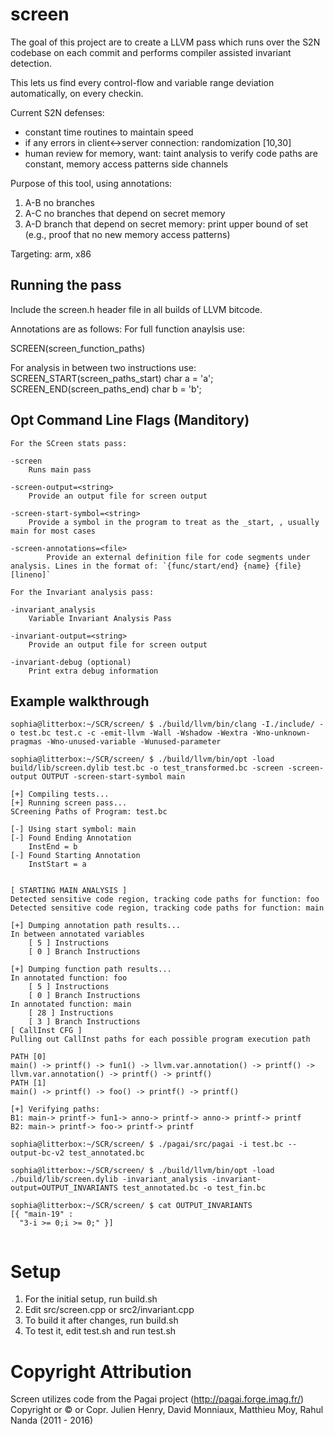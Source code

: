 # screen
The goal of this project are to create a LLVM pass which runs over the S2N codebase on each commit and performs compiler assisted invariant detection.

This lets us find every control-flow and variable range deviation automatically, on every checkin.


Current S2N defenses:
- constant time routines to maintain speed
- if any errors in client<->server connection: randomization [10,30]
- human review for memory, want: taint analysis to verify code paths are constant, memory access patterns side channels

Purpose of this tool, using annotations:

1. A-B no branches
2. A-C no branches that depend on secret memory
3. A-D branch that depend on secret memory: print upper bound of set (e.g., proof that no new memory access patterns)

Targeting: arm, x86

## Running the pass
Include the screen.h header file in all builds of LLVM bitcode.

Annotations are as follows:
For full function anaylsis use:

SCREEN(screen_function_paths) 

For analysis in between two instructions use:
SCREEN_START(screen_paths_start) char a = 'a';
SCREEN_END(screen_paths_end) char b = 'b';

## Opt Command Line Flags (Manditory)
```
For the SCreen stats pass:

-screen
	Runs main pass

-screen-output=<string>                                        
	Provide an output file for screen output

-screen-start-symbol=<string>                                  
	Provide a symbol in the program to treat as the _start, , usually main for most cases

-screen-annotations=<file>
        Provide an external definition file for code segments under analysis. Lines in the format of: `{func/start/end} {name} {file} [lineno]`

For the Invariant analysis pass:

-invariant_analysis                                          
	Variable Invariant Analysis Pass

-invariant-output=<string>                                     
	Provide an output file for screen output

-invariant-debug (optional) 
	Print extra debug information

```

## Example walkthrough
```
sophia@litterbox:~/SCR/screen/ $ ./build/llvm/bin/clang -I./include/ -o test.bc test.c -c -emit-llvm -Wall -Wshadow -Wextra -Wno-unknown-pragmas -Wno-unused-variable -Wunused-parameter

sophia@litterbox:~/SCR/screen/ $ ./build/llvm/bin/opt -load build/lib/screen.dylib test.bc -o test_transformed.bc -screen -screen-output OUTPUT -screen-start-symbol main

[+] Compiling tests...
[+] Running screen pass...
SCreening Paths of Program: test.bc

[-] Using start symbol: main
[-] Found Ending Annotation
	InstEnd = b
[-] Found Starting Annotation
	InstStart = a


[ STARTING MAIN ANALYSIS ]
Detected sensitive code region, tracking code paths for function: foo
Detected sensitive code region, tracking code paths for function: main

[+] Dumping annotation path results...
In between annotated variables
	[ 5 ] Instructions
	[ 0 ] Branch Instructions

[+] Dumping function path results...
In annotated function: foo
	[ 5 ] Instructions
	[ 0 ] Branch Instructions
In annotated function: main
	[ 28 ] Instructions
	[ 3 ] Branch Instructions
[ CallInst CFG ]
Pulling out CallInst paths for each possible program execution path

PATH [0]
main() -> printf() -> fun1() -> llvm.var.annotation() -> printf() -> llvm.var.annotation() -> printf() -> printf()
PATH [1]
main() -> printf() -> foo() -> printf() -> printf()

[+] Verifying paths:
B1: main-> printf-> fun1-> anno-> printf-> anno-> printf-> printf
B2: main-> printf-> foo-> printf-> printf

sophia@litterbox:~/SCR/screen/ $ ./pagai/src/pagai -i test.bc --output-bc-v2 test_annotated.bc 

sophia@litterbox:~/SCR/screen/ $ ./build/llvm/bin/opt -load ./build/lib/screen.dylib -invariant_analysis -invariant-output=OUTPUT_INVARIANTS test_annotated.bc -o test_fin.bc

sophia@litterbox:~/SCR/screen/ $ cat OUTPUT_INVARIANTS
[{ "main-19" : 
  "3-i >= 0;i >= 0;" }]
  
```
# Setup
1. For the initial setup, run build.sh
1. Edit src/screen.cpp or src2/invariant.cpp
1. To build it after changes, run build.sh
1. To test it, edit test.sh and run test.sh

# Copyright Attribution
Screen utilizes code from the Pagai project (http://pagai.forge.imag.fr/) Copyright or © or Copr. Julien Henry, David Monniaux, Matthieu Moy, Rahul Nanda (2011 - 2016)
